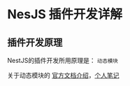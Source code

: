 # NesJS 插件开发详解

## 插件开发原理

NestJS的插件开发所用原理是： `动态模块` 

关于动态模块的 [官方文档介绍](https://docs.nestjs.com/fundamentals/dynamic-modules)，[个人笔记](../基础篇/动态模块.md)
